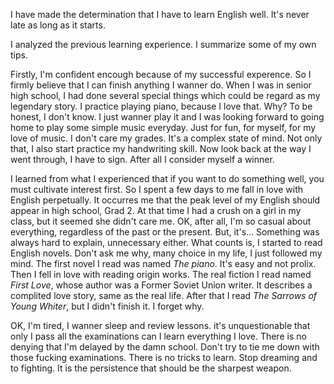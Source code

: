 I have made the determination that I have to learn English well. It's never late as long as it starts.

I analyzed the previous learning experience. I summarize some of my own tips. 

Firstly, I'm confident encough because of my successful experence. 
So I firmly believe that I can finish anything I wanner do. 
When I was in senior high school, I had done several special things which could be regard as my legendary story. 
I practice playing piano, because I love that. Why? To be honest, I don't know. 
I just wanner play it and I was looking forward to going home to play some simple music everyday. 
Just for fun, for myself, for my love of music. 
I don't care my grades. It's a complex state of mind. 
Not only that, I also start practice my handwriting skill. 
Now look back at the way I went through, I have to sign. 
After all I consider myself a winner. 

I learned from what I experienced that if you want to do something well, you must cultivate interest first. 
So I spent a few days to me fall in love with English perpetually. 
It occurres me that the peak level of my English should appear in high school, Grad 2. 
At that time I had a crush on a girl in my class, but it seemed she didn't care me. 
OK, after all, I'm so casual about everything, regardless of the past or the present. 
But, it's... Something was always hard to explain, unnecessary either. 
What counts is, I started to read English novels. 
Don't ask me why, many choice in my life, I just followed my mind. 
The first novel I read was named _The piano_. It's easy and not prolix. 
Then I fell in love with reading origin works. 
The real fiction I read named _First Love_, whose author was a Former Soviet Union writer. 
It describes a complited love story, same as the real life. 
After that I read _The Sarrows of Young Whiter_, but I didn't finish it.
I forget why. 

OK, I'm tired, I wanner sleep and review lessons. 
it's unquestionable that only I pass all the examinations can I learn everything I love. 
There is no denying that I'm delayed by the damn school. 
Don't try to tie me down with those fucking examinations. 
There is no tricks to learn. Stop dreaming and to fighting.
It is the persistence that should be the sharpest weapon. 
